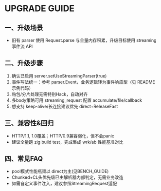# UPGRADE GUIDE

## 一、升级场景
- 旧有 parser 使用 Request.parse 与全量内存积累，升级目标使用 streaming 事件流 API

## 二、升级步骤
1. 确认已启用 server.setUseStreamingParser(true)
2. 事件写法统一：参考 parser.Event，业务逻辑转为事件响应型（见 README 示例代码）
3. 粘包/分片处理无需特别Hack，自动对齐
4. 多body策略可用 streaming_request 配置 accumulate/file/callback
5. 想支持 keep-alive/长连接建议优先 direct+ReleaseFast

## 三、兼容性&回归
- HTTP/1.1, 1.0覆盖；HTTP/0.9兼容弱化，但不会panic
- 建议全量跑 zig build test，完成集成 wrk/ab 性能基准对比

## 四、常见FAQ
- pool模式性能瓶颈以 direct为主(见BENCH_GUIDE)
- Chunked+CL头优先级已由解析器内部判定，无需业务改造
- 如需自定义事件注入，建议参照StreamingRequest适配
